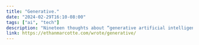 ```yaml
---
title: "Generative."
date: "2024-02-29T16:10-08:00"
tags: ["ai", "tech"]
description: "Nineteen thoughts about “generative artificial intelligence,” spanning a few centuries."
link: https://ethanmarcotte.com/wrote/generative/
---
```

